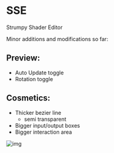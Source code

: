 SSE
===

Strumpy Shader Editor

Minor additions and modifications so far:
## Preview: 
- Auto Update toggle
- Rotation toggle

## Cosmetics:
- Thicker bezier line
  - semi transparent
- Bigger input/output boxes
- Bigger interaction area

![img](https://i.imgbox.com/pbM7sasb.png)

